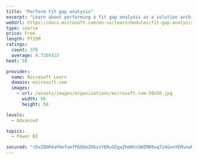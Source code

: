 ```yaml
---
title: "Perform fit gap analysis"
excerpt: "Learn about performing a fit gap analysis as a solution architect for Dynamics 365 and Microsoft Power Platform."
webUrl: https://docs.microsoft.com/en-us/learn/modules/fit-gap-analysis/
type: course
price: Free
length: PT35M
ratings:
  count: 378
  average: 4.7169313
heat: 50

provider:
  name: Microsoft Learn
  domain: microsoft.com
  images:
    - url: /assets/images/organizations/microsoft.com-50x50.jpg
      width: 50
      height: 50

levels:
  - Advanced

topics:
  - Power BI

secured: "rDvZQ6R4aFHofumfPGOGmZO6ssYERuSEgaZhmNtnSWZM09uq714GxnYEMvxwNK96Fy948Uiust6o7e+9OMYBP2BqblUx2Dr1KpqB07bOvfRK62kmEUVYDMwgjFJEgivm7QUZCq+BVTU5zBuza4j+g4bsfpf3E/qLKe4qlideuKyjTpIIZvM5rca3x9bVOKGz4g653ZmSiOG7aMpdOi6If9TNnDlf2C0sWznkY4Tb80LH5HAyCXgqRXGmfGxYNHamm2vUkwXpdqA/rOmgQaOu4pcuJILuS8EBZcjGQevx1qjXoZ9F1QxD7i1/rrl+mnKyUGqw8p+Bfp6llY53q0j+zM9ksJixJvLYTxYKORsmmth/N1WOmBfTFFpO+JJvJz1xPpL+w8akN2ZM7L7ALY+Sq9wdavMSO+je5z5ftzu5+KA=;vQ/3aCFRysx0lxpBD+smUw=="
---
```


